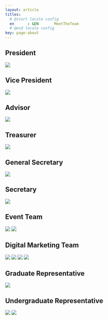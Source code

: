 ```yaml
---
layout: article
titles:
  # @start locale config
  en      : &EN       MeetTheTeam
  # @end locale config
key: page-about
---
```


## President
<img class="image image--xl" src="/assets/images/p.jpeg"/>

## Vice President
<img class="image image--xl" src="/assets/images/vp.jpeg"/>

## Advisor
<img class="image image--xl" src="/assets/images/a.jpeg"/>

## Treasurer
<img class="image image--xl" src="/assets/images/t.jpeg"/>

## General Secretary
<img class="image image--xl" src="/assets/images/gs.jpeg"/>

## Secretary
<img class="image image--xl" src="/assets/images/s.jpeg"/>

## Event Team
<img class="image image--xl" src="/assets/images/em.jpeg"/>
<img class="image image--xl" src="/assets/images/em2.jpeg"/>

## Digital Marketing Team
<img class="image image--xl" src="/assets/images/dm.jpeg"/>
<img class="image image--xl" src="/assets/images/dm4.jpeg"/>
<img class="image image--xl" src="/assets/images/dm2.jpeg"/>
<img class="image image--xl" src="/assets/images/dm3.jpeg"/>

## Graduate Representative
<img class="image image--xl" src="/assets/images/gr.jpeg"/>

## Undergraduate Representative
<img class="image image--xl" src="/assets/images/ugr.jpeg"/>
<img class="image image--xl" src="/assets/images/ugr2.jpeg"/>
